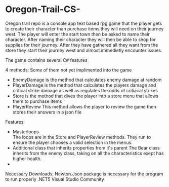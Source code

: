 # Oregon-Trail-CS-


Oregon trail repo is a console app text based rpg game that the player gets to create their character than purchase items they will need on their journey west.
The player will enter the start town then be asked to name their character. After naming their character they will then be able to shop for supplies
for their journey. After they have gathered all they want from the store they start their journey west and almost immedietly encounter issues.

The game contains several C# features

4 methods: 
Some of them not yet implimented into the game 
 - EnemyDamage    is the method that calculates enemy damage at random
 - PlayerDamage   is the method that calculates the players damage and critical strike damage as well as regulates the odds of critiacal strikes
 - Store          is the method that dives the player into a store menu that allows them to purchase items  
 - PlayerReview   This method allows the player to review the game then stores their answers in a json file

Features:
- Masterloops  
     The loops are in the Store and PlayerReview methods. They run to ensure the player chooses a valid selection in the menus.
- Additional class that inherits properties from it's parent
     The Bear class inherits from the enemy class, taking on all the characteristics exept has higher health.
-




 Necessary Downloads:
Newton.Json package is necessary for the program to run properly
.NET5
Visual Studio Community
